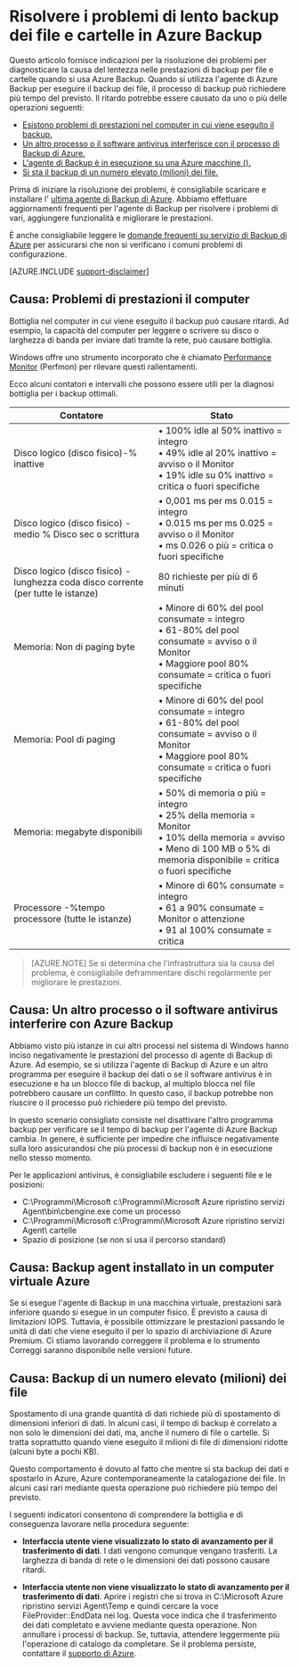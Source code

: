 <properties
   pageTitle="Risolvere i problemi di lento backup dei file e cartelle in Azure Backup | Microsoft Azure"
   description="Fornisce indicazioni per la risoluzione dei problemi per diagnosticare la causa di problemi di prestazioni di Backup di Azure"
   services="backup"
   documentationCenter=""
   authors="genlin"
   manager="jimpark"
   editor=""/>

<tags
    ms.service="backup"
    ms.workload="storage-backup-recovery"
    ms.tgt_pltfrm="na"
    ms.devlang="na"
    ms.topic="article"
    ms.date="10/13/2016"
    ms.author="genli"/>

# <a name="troubleshoot-slow-backup-of-files-and-folders-in-azure-backup"></a>Risolvere i problemi di lento backup dei file e cartelle in Azure Backup

Questo articolo fornisce indicazioni per la risoluzione dei problemi per diagnosticare la causa del lentezza nelle prestazioni di backup per file e cartelle quando si usa Azure Backup. Quando si utilizza l'agente di Azure Backup per eseguire il backup dei file, il processo di backup può richiedere più tempo del previsto. Il ritardo potrebbe essere causato da uno o più delle operazioni seguenti:

-   [Esistono problemi di prestazioni nel computer in cui viene eseguito il backup.](#cause1)
-   [Un altro processo o il software antivirus interferisce con il processo di Backup di Azure.](#cause2)
-   [L'agente di Backup è in esecuzione su una Azure macchine ().](#cause3)  
-   [Si sta il backup di un numero elevato (milioni) dei file.](#cause4)

Prima di iniziare la risoluzione dei problemi, è consigliabile scaricare e installare l' [ultima agente di Backup di Azure](http://aka.ms/azurebackup_agent). Abbiamo effettuare aggiornamenti frequenti per l'agente di Backup per risolvere i problemi di vari, aggiungere funzionalità e migliorare le prestazioni.

È anche consigliabile leggere le [domande frequenti su servizio di Backup di Azure](backup-azure-backup-faq.md) per assicurarsi che non si verificano i comuni problemi di configurazione.

[AZURE.INCLUDE [support-disclaimer](../../includes/support-disclaimer.md)]

<a id="cause1"></a>
## <a name="cause-performance-bottlenecks-on-the-computer"></a>Causa: Problemi di prestazioni il computer

Bottiglia nel computer in cui viene eseguito il backup può causare ritardi. Ad esempio, la capacità del computer per leggere o scrivere su disco o larghezza di banda per inviare dati tramite la rete, può causare bottiglia.

Windows offre uno strumento incorporato che è chiamato [Performance Monitor](https://technet.microsoft.com/magazine/2008.08.pulse.aspx) (Perfmon) per rilevare questi rallentamenti.

Ecco alcuni contatori e intervalli che possono essere utili per la diagnosi bottiglia per i backup ottimali.

| Contatore  | Stato  |
|---|---|
|Disco logico (disco fisico)-% inattive   | • 100% idle al 50% inattivo = integro</br>• 49% idle al 20% inattivo = avviso o il Monitor</br>• 19% idle su 0% inattivo = critica o fuori specifiche|
|  Disco logico (disco fisico) - medio % Disco sec o scrittura |  • 0,001 ms per ms 0.015 = integro</br>• 0.015 ms per ms 0.025 = avviso o il Monitor</br>• ms 0.026 o più = critica o fuori specifiche|
|  Disco logico (disco fisico) - lunghezza coda disco corrente (per tutte le istanze) | 80 richieste per più di 6 minuti |
| Memoria: Non di paging byte|• Minore di 60% del pool consumate = integro<br>• 61-80% del pool consumate = avviso o il Monitor</br>• Maggiore pool 80% consumate = critica o fuori specifiche|
| Memoria: Pool di paging |• Minore di 60% del pool consumate = integro</br>• 61-80% del pool consumate = avviso o il Monitor</br>• Maggiore pool 80% consumate = critica o fuori specifiche|
| Memoria: megabyte disponibili| • 50% di memoria o più = integro</br>• 25% della memoria = Monitor</br>• 10% della memoria = avviso</br>• Meno di 100 MB o 5% di memoria disponibile = critica o fuori specifiche|
|Processore -\%tempo processore (tutte le istanze)|• Minore di 60% consumate = integro</br>• 61 a 90% consumate = Monitor o attenzione</br>• 91 al 100% consumate = critica|


> [AZURE.NOTE] Se si determina che l'infrastruttura sia la causa del problema, è consigliabile deframmentare dischi regolarmente per migliorare le prestazioni.

<a id="cause2"></a>
## <a name="cause-another-process-or-antivirus-software-interfering-with-azure-backup"></a>Causa: Un altro processo o il software antivirus interferire con Azure Backup

Abbiamo visto più istanze in cui altri processi nel sistema di Windows hanno inciso negativamente le prestazioni del processo di agente di Backup di Azure. Ad esempio, se si utilizza l'agente di Backup di Azure e un altro programma per eseguire il backup dei dati o se il software antivirus è in esecuzione e ha un blocco file di backup, al multiplo blocca nel file potrebbero causare un conflitto. In questo caso, il backup potrebbe non riuscire o il processo può richiedere più tempo del previsto.

In questo scenario consigliato consiste nel disattivare l'altro programma backup per verificare se il tempo di backup per l'agente di Azure Backup cambia. In genere, è sufficiente per impedire che influisce negativamente sulla loro assicurandosi che più processi di backup non è in esecuzione nello stesso momento.

Per le applicazioni antivirus, è consigliabile escludere i seguenti file e le posizioni:

- C:\Programmi\Microsoft c:\Programmi\Microsoft Azure ripristino servizi Agent\bin\cbengine.exe come un processo
- C:\Programmi\Microsoft c:\Programmi\Microsoft Azure ripristino servizi Agent\ cartelle
- Spazio di posizione (se non si usa il percorso standard)

<a id="cause3"></a>
## <a name="cause-backup-agent-running-on-an-azure-virtual-machine"></a>Causa: Backup agent installato in un computer virtuale Azure

Se si esegue l'agente di Backup in una macchina virtuale, prestazioni sarà inferiore quando si esegue in un computer fisico. È previsto a causa di limitazioni IOPS.  Tuttavia, è possibile ottimizzare le prestazioni passando le unità di dati che viene eseguito il per lo spazio di archiviazione di Azure Premium. Ci stiamo lavorando correggere il problema e lo strumento Correggi saranno disponibile nelle versioni future.

<a id="cause4"></a>
## <a name="cause-backing-up-a-large-number-millions-of-files"></a>Causa: Backup di un numero elevato (milioni) dei file

Spostamento di una grande quantità di dati richiede più di spostamento di dimensioni inferiori di dati. In alcuni casi, il tempo di backup è correlato a non solo le dimensioni dei dati, ma, anche il numero di file o cartelle. Si tratta soprattutto quando viene eseguito il milioni di file di dimensioni ridotte (alcuni byte a pochi KB).

Questo comportamento è dovuto al fatto che mentre si sta backup dei dati e spostarlo in Azure, Azure contemporaneamente la catalogazione dei file. In alcuni casi rari mediante questa operazione può richiedere più tempo del previsto.

I seguenti indicatori consentono di comprendere la bottiglia e di conseguenza lavorare nella procedura seguente:

- **Interfaccia utente viene visualizzato lo stato di avanzamento per il trasferimento di dati**. I dati vengono comunque vengano trasferiti. La larghezza di banda di rete o le dimensioni dei dati possono causare ritardi.

- **Interfaccia utente non viene visualizzato lo stato di avanzamento per il trasferimento di dati**. Aprire i registri che si trova in C:\Microsoft Azure ripristino servizi Agent\Temp e quindi cercare la voce FileProvider::EndData nei log. Questa voce indica che il trasferimento dei dati completato e avviene mediante questa operazione. Non annullare i processi di backup. Se, tuttavia, attendere leggermente più l'operazione di catalogo da completare. Se il problema persiste, contattare il [supporto di Azure](https://portal.azure.com/#create/Microsoft.Support).
